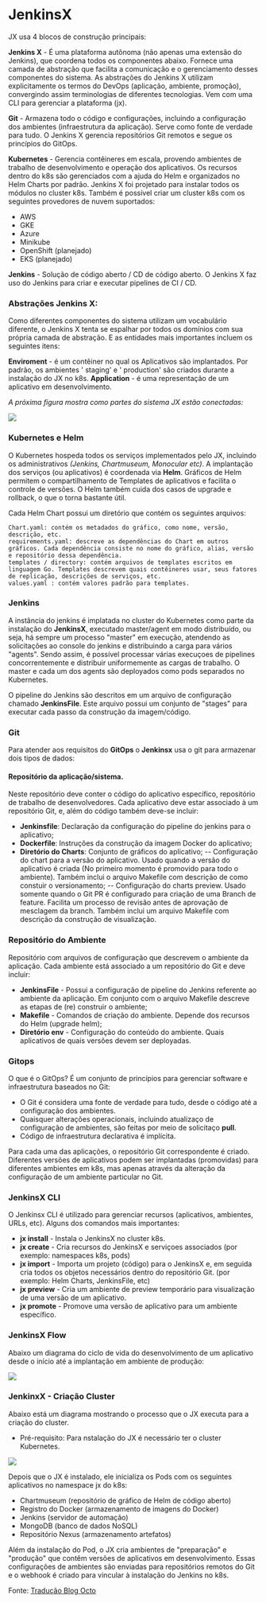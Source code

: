 # JenkinsX

JX usa 4 blocos de construção principais:

**Jenkins X** - É uma plataforma autônoma (não apenas uma extensão do Jenkins), que coordena todos os componentes abaixo. Fornece uma camada de abstração que facilita a comunicação e o gerenciamento desses componentes do sistema. As abstrações do Jenkins X utilizam explicitamente os termos do DevOps (aplicação, ambiente, promoção), convergindo assim terminologias de diferentes tecnologias. Vem com uma CLI para gerenciar a plataforma (jx).

**Git** - Armazena todo o código e configurações, incluindo a configuração dos ambientes (infraestrutura da aplicação). Serve como fonte de verdade para tudo. O Jenkins X gerencia repositórios Git remotos e segue os princípios do GitOps.

**Kubernetes** - Gerencia contêineres em escala, provendo ambientes de trabalho de desenvolvimento e operação dos aplicativos. Os recursos dentro do k8s são gerenciados com a ajuda do Helm e organizados no Helm Charts por padrão. Jenkins X foi projetado para instalar todos os módulos no cluster k8s. Também é possível criar um cluster k8s com os seguintes provedores de nuvem suportados:

- AWS
- GKE
- Azure
- Minikube
- OpenShift (planejado)
- EKS (planejado)

**Jenkins** - Solução de código aberto / CD de código aberto. O Jenkins X faz uso do Jenkins para criar e executar pipelines de CI / CD.

### Abstrações Jenkins X:

Como diferentes componentes do sistema utilizam um vocabulário diferente, o Jenkins X tenta se espalhar por todos os domínios com sua própria camada de abstração. E as entidades mais importantes incluem os seguintes itens:

**Enviroment** - é um contêiner no qual os Aplicativos são implantados. Por padrão, os ambientes ' staging' e ' production' são criados durante a instalação do JX no k8s.
**Application** - é uma representação de um aplicativo em desenvolvimento.

*A próxima figura mostra como partes do sistema JX estão conectadas:*

<img src="https://i.imgur.com/oniXq7h.png">


### Kubernetes e Helm

O Kubernetes hospeda todos os serviços implementados pelo JX, incluindo os administrativos *(Jenkins, Chartmuseum, Monocular etc)*. A implantação dos serviços (ou aplicativos) é coordenada via **Helm**. Gráficos de Helm permitem o compartilhamento de Templates de aplicativos e facilita o controle de versões. O Helm também cuida dos casos de upgrade e rollback, o que o torna bastante útil.

Cada Helm Chart possui um diretório que contém os seguintes arquivos:

	Chart.yaml: contém os metadados do gráfico, como nome, versão, descrição, etc.
	requirements.yaml: descreve as dependências do Chart em outros gráficos. Cada dependência consiste no nome do gráfico, alias, versão e repositório dessa dependência.
	templates / directory: contém arquivos de templates escritos em linguagem Go. Templates descrevem quais contêineres usar, seus fatores de replicação, descrições de serviços, etc.
	values.yaml : contém valores padrão para templates.

### Jenkins

A instância do jenkins é implatada no cluster do Kubernetes como parte da instalação do **JenkinsX**, executado master/agent em modo distribuído, ou seja, há sempre um processo "master" em execução, atendendo as solicitações ao console do jenkins e distribuindo a carga para vários "agents". Sendo assim, é possível processar várias execuçoes de pipelines concorrentemente e distribuir uniformemente as cargas de trabalho. O master e cada um dos agents são deployados como pods separados no Kubernetes.

O pipeline do Jenkins são descritos em um arquivo de configuração chamado **JenkinsFile**. Este arquivo possui um conjunto de "stages" para executar cada passo da construção da imagem/código.

### Git

Para atender aos requisitos do **GitOps** o **Jenkinsx** usa o git para armazenar dois tipos de dados:

#### Repositório da aplicação/sistema.

Neste repositório deve conter o código do aplicativo específico, repositório de trabalho de desenvolvedores. Cada aplicativo deve estar associado à um repositório Git, e, além do código também deve-se incluir:

- **Jenkinsfile**: Declaração da configuração do pipeline do jenkins para o aplicativo;
- **Dockerfile**: Instruções da construção da imagem Docker do aplicativo;
- **Diretório do Charts**: Conjunto de gráficos do aplicativo;
-- Configuração do chart para a versão do aplicativo. Usado quando a versão do aplicativo é criada (No primeiro momento é promovido para todo o ambiente). Também inclui o arquivo Makefile com descrição de como constuir o versionamento;
-- Configuração do charts preview. Usado somente quando o Git PR é configurado para criação de uma Branch de feature. Facilita um processo de revisão antes de aprovação de mesclagem da branch. Também inclui um arquivo Makefile com descrição da construção de visualização.

### Repositório do Ambiente

Repositório com arquivos de configuração que descrevem o ambiente da aplicação. Cada ambiente está associado a um repositório do Git e deve incluir:
- **JenkinsFile** - Possui a configuração de pipeline do Jenkins referente ao ambiente da aplicação. Em conjunto com o arquivo Makefile descreve as etapas de (re) construir o ambiente;
- **Makefile** - Comandos de criação do ambiente. Depende dos recursos do Helm (upgrade helm);
- **Diretório env** - Configuração do conteúdo do ambiente. Quais aplicativos de quais versões devem ser deployadas.

### Gitops

O que é o GitOps? É um conjunto de princípios para gerenciar software e infraestrutura baseados no Git:

- O Git é considera uma fonte de verdade para tudo, desde o código até a configuração dos ambientes.
- Quaisquer alterações operacionais, incluindo atualizaço de configuração de ambientes, são feitas por meio de solicitaço **pull**.
- Código de infraestrutura declarativa é implícita.

 Para cada uma das aplicações, o repositório Git correspondente é criado. Diferentes versões de aplicativos podem ser implantadas (promovidas) para diferentes ambientes em k8s, mas apenas através da alteração da configuração de um ambiente particular no Git.

### JenkinsX CLI

 O Jenkinsx CLI é utilizado para gerenciar recursos (aplicativos, ambientes, URLs, etc).
 Alguns dos comandos mais importantes:
 - **jx install** - Instala o JenkinsX no cluster k8s.
 - **jx create** - Cria recursos do JenkinsX e serviçoes associados (por exemplo: namespaces k8s, pods)
 - **jx import** - Importa um projeto (código) para o JenkinsX e, em seguida cria todos os objetos necessários dentro do repositório Git. (por exemplo: Helm Charts, JenkinsFile, etc)
 - **jx preview** - Cria um ambiente de preview temporário para visualização de uma versão de um aplicativo.
 - **jx promote** - Promove uma versão de aplicativo para um ambiente específico.

### JenkinsX Flow

  Abaixo um diagrama do ciclo de vida do desenvolvimento de um aplicativo desde o início até a implantação em ambiente de produção:

  <img src="https://i.imgur.com/BB5qNBA.png">

### JenkinxX - Criação Cluster

Abaixo está um diagrama mostrando o processo que o JX executa para a criação do cluster. 
- Pré-requisito: Para nstalação do JX é necessário ter o cluster Kubernetes.

<img src="https://i.imgur.com/iBvP5a3.png">

Depois que o JX é instalado, ele inicializa os Pods com os seguintes aplicativos no namespace jx do k8s:

- Chartmuseum (repositório de gráfico de Helm de código aberto)
- Registro do Docker (armazenamento de imagens do Docker)
- Jenkins (servidor de automação)
- MongoDB (banco de dados NoSQL)
- Repositório Nexus (armazenamento artefatos)

Além da instalação do Pod, o JX cria ambientes de "preparação" e "produção" que contêm versões de aplicativos em desenvolvimento. Essas configurações de ambientes são enviadas para repositórios remotos do Git e o webhook é criado para vincular à instalação do Jenkins no k8s.


Fonte: <a href="https://blog.octo.com/en/jenkinsx-new-kubernetes-dream-part-1/">Tradução Blog Octo</a>